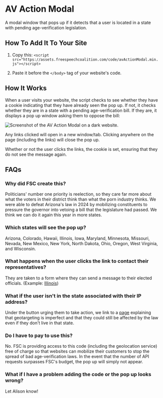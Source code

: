 # AV Action Modal
A modal window that pops up if it detects that a user is located in a state with pending age-verification legislation.


## How To Add It To Your Site

1. Copy this:
`<script src="https://assets.freespeechcoalition.com/code/avActionModal.min.js"></script>`

2. Paste it before the `</body>` tag of your website's code.


## How It Works

When a user visits your website, the script checks to see whether they have a cookie indicating that they have already seen the pop up. If not, it checks whether they are  in a state with a pending age-verification bill. If they are, it displays a pop up window asking them to oppose the bill:

![Screenshot of the AV Action Modal on a dark website.](https://assets.freespeechcoalition.com/code/modalDark.png)

Any links clicked will open in a new window/tab. Clicking anywhere on the page (including the links) will close the pop up.

Whether or not the user clicks the links, the cookie is set, ensuring that they do not see the message again.



## FAQs
### Why did FSC create this?
Politicians' number one priority is reelection, so they care far more about what the voters in their district think than what the porn industry thinks. We were able to defeat Arizona's law in 2024 by mobilizing constituents to pressure the governor into vetoing a bill that the legislature had passed. We think we can do it again this year in more states.

### Which states will see the pop up?
Arizona, Colorado, Hawaii, Illinois, Iowa, Maryland, Minnesota, Missouri, Nevada, New Mexico, New York, North Dakota, Ohio, Oregon, West Virginia, and Wisconsin.

### What happens when the user clicks the link to contact their representatives?
They are taken to a form where they can send a message to their elected officials. (Example: [Illinois](https://www.defendonlineprivacy.com/il/action.php))

### What if the user isn't in the state associated with their IP address?
Under the button urging them to take action, we link to a [page](https://defendonlineprivacy.com/geolocation.php) explaining that geotargeting is imperfect and that they could still be affected by the law even if they don't live in that state.

### Do I have to pay to use this?
No. FSC is providing access to this code (including the geolocation service) free of charge so that websites can mobilize their customers to stop the spread of bad age-verification laws. In the event that the number of API requests surpasses FSC's budget, the pop up will simply not appear.

### What if I have a problem adding the code or the pop up looks wrong?
Let Alison know!
